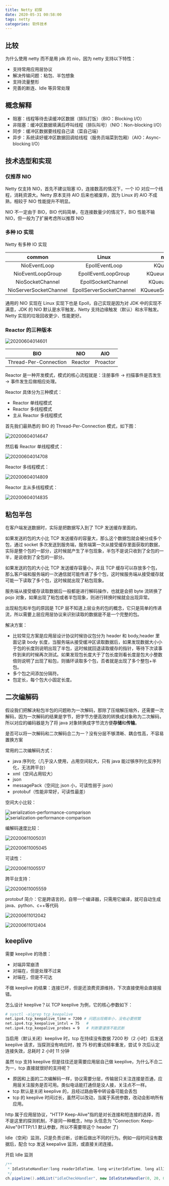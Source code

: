 ```yaml
---
title: Netty 初探
date: 2020-05-31 00:58:00
tags: netty
categories: 软件技术
---
```


## 比较

为什么使用 netty 而不是用 jdk 的 nio，因为 netty 支持以下特性：

- 支持常用应用层协议
- 解决传输问题：粘包、半包想象
- 支持流量整形
- 完善的断连、Idle 等异常处理

## 概念解释

- 阻塞：线程等待去读缓冲区数据（排队打饭）（BIO：Blocking I/O）
- 非阻塞：缓冲区数据填满后呼叫线程（排队叫号）（NIO：Non-blocking I/O）
- 同步：缓冲区数据要线程自己读（菜自己端）
- 异步：系统读好缓冲区数据回调给线程（服务员端菜到包厢）（AIO：Async-blocking I/O）

## 技术选型和实现

### 仅推荐 NIO

Netty 仅支持 NIO，首先不建议阻塞 IO，连接数高的情况下，一个 IO 对应一个线程，消耗资源大。Netty 原本支持 AIO 后来也被废弃，因为 Linux 的 AIO 不成熟，相较于 NIO 性能提升不明显。

NIO 不一定由于 BIO，BIO 代码简单，在连接数量少的情况下，BIO 性能不输 NIO，但一般为了扩展考虑所以推荐 NIO

### 多种 IO 实现

Netty 有多种 IO 实现

|         common         |          Linux           |         macOS/BSD         |
| :--------------------: | :----------------------: | :-----------------------: |
|      NioEventLoop      |      EpollEventLoop      |      KQueueEventLoop      |
|   NioEventLoopGroup    |   EpollEventLoopGroup    |   KQueueEventLoopGroup    |
|    NioSocketChannel    |    EpollSocketChannel    |    KQueueSocketChannel    |
| NioServerSocketChannel | EpollServerSocketChannel | KQueueServerSocketChannel |

通用的 NIO 实现在 Linux 实现下也是 Epoll，自己实现是因为对 JDK 中的实现不满意，JDK 的 NIO 默认是水平触发，Netty 支持边缘触发（默认）和水平触发。Netty 实现的垃圾回收更少、性能更好。

### Reactor 的三种版本

![20200604014601](https://gcore.jsdelivr.net/gh/Nayacco/cdn@master/blog/20200604014601.png)

|          BIO          |   NIO   |   AIO    |
| :-------------------: | :-----: | :------: |
| Thread-Per-Connection | Reactor | Proactor |

Reactor 是一种开发模式，模式的核心流程就是：注册事件 -> 扫描事件是否发生 -> 事件发生后做相应处理。

Reactor 具体分为三种模式：

- Reactor 单线程模式
- Reactor 多线程模式
- 主从 Reactor 多线程模式

首先我们最熟悉的 BIO 的 Thread-Per-Connection 模式，如下图：

![20200604014647](https://gcore.jsdelivr.net/gh/Nayacco/cdn@master/blog/20200604014647.png)

然后看 Reactor 单线程模式：

![20200604014708](https://gcore.jsdelivr.net/gh/Nayacco/cdn@master/blog/20200604014708.png)

Reactor 多线程模式：

![20200604014809](https://gcore.jsdelivr.net/gh/Nayacco/cdn@master/blog/20200604014809.png)

Reactor 主从多线程模式：

![20200604014835](https://gcore.jsdelivr.net/gh/Nayacco/cdn@master/blog/20200604014835.png)

## 粘包半包

在客户端发送数据时，实际是把数据写入到了 TCP 发送缓存里面的。

如果发送的包的大小比 TCP 发送缓存的容量大，那么这个数据包就会被分成多个包，通过 socket 多次发送到服务端，服务端第一次从接受缓存里面获取的数据，实际是整个包的一部分，这时候就产生了半包现象，半包不是说只收到了全包的一半，是说收到了全包的一部分。

如果发送的包的大小比 TCP 发送缓存容量小，并且 TCP 缓存可以存放多个包，那么客户端和服务端的一次通信就可能传递了多个包，这时候服务端从接受缓存就可能一下读取了多个包，这时候就出现了粘包现象。

服务端从接受缓存读取数据后一般都是进行解码操作，也就是会把 byte 流转换了 pojo 对象，如果出现了粘包或者半包现象，则进行转换时候就会出现异常。

出现粘包和半包的原因是 TCP 层不知道上层业务的包的概念，它只是简单的传递流，所以需要上层应用层协议来识别读取的数据是不是一个完整的包。

解决方案：

- 比较常见方案是应用层设计协议时候协议包分为 header 和 body,header 里面记录 body 长度，当服务端从接受缓冲区读取数据后，如果发现数据大小小于包的长度则说明出现了半包，这时候就回退读取缓存的指针，等待下次读事件到来的时候再次测试。如果发现包长度大于了包长度则看长度是包大小整数倍则说明了出现了粘包，则循环读取多个包，否者就是出现了多个整包+半包。
- 多个包之间添加分隔符。
- 包定长，每个包大小固定长度。

## 二次编解码

假设我们把解决粘包半包的问题称为一次解码，那除了压缩解压缩外，还需要一次解码，因为一次解码的结果是字节，把字节方便高效的转换成对象称为二次解码，所以对应的编码器是为了将 java 对象转换成字节流方便**存储**和**传输**。

是否可以将一次解码和二次解码合二为一？没有分层不够清晰、耦合性高，不容易置换方案

常用的二次编解码方式：

- java 序列化（几乎没人使用，占用空间较大，只有 java 能过够序列化反序列化，无法跨平台）
- xml（空间占用较大）
- json
- messagePack（空间比 json 小，可读性弱于 json）
- protobuf（性能非常好，可读性最差）

空间大小比较：

![serialization-performance-comparison](https://gcore.jsdelivr.net/gh/Nayacco/cdn@master/blog/20200611004734.png)
![serialization-performance-comparison](https://gcore.jsdelivr.net/gh/Nayacco/cdn@master/blog/20200611004748.png)

编解码速度比较：

![20200611005031](https://gcore.jsdelivr.net/gh/Nayacco/cdn@master/blog/20200611005031.png)

![20200611005045](https://gcore.jsdelivr.net/gh/Nayacco/cdn@master/blog/20200611005045.png)

可读性：

![20200611005517](https://gcore.jsdelivr.net/gh/Nayacco/cdn@master/blog/20200611005517.png)

跨平台支持：

![20200611005559](https://gcore.jsdelivr.net/gh/Nayacco/cdn@master/blog/20200611005559.png)

protobuf 简介：它是跨语言的，自带一个编译器，只需用它编译，就可自动生成 java、python、c++等代码

![20200611012042](https://gcore.jsdelivr.net/gh/Nayacco/cdn@master/blog/20200611012042.png)

![20200611012404](https://gcore.jsdelivr.net/gh/Nayacco/cdn@master/blog/20200611012404.png)

## keeplive

需要 keeplive 的场景：

- 对端异常崩溃
- 对端在，但是处理不过来
- 对端在，但是不可达

不做 keeplive 的结果：连接已坏，但是还浪费资源维持，下次直接使用会直接报错。

怎么设计 keeplive？以 TCP keeplive 为例，它的核心参数如下：

```bash
# sysctl -a|grep tcp_keepalive
net.ipv4.tcp_keepalive_time = 7200 # 问题出现概率小，没有必要频繁
net.ipv4.tcp_keepalive_intvl = 75   #
net.ipv4.tcp_keepalive_probes = 9   # 判断要谨慎不能武断
```

当启用（默认关闭）keeplive 时，tcp 在持续没有数据 7200 秒（2 小时）后发送 keeplive 请求，当探测没有响应时，按 75 秒的重试频率重发，尝试 9 次后认定连接失效，总耗时 2 小时 11 分钟

虽然 tcp 支持 keeplive 但是往往还是需要应用层自己做 keeplive，为什么不合二为一，tcp 直接就很好的支持呢？

- 原因和上面的二次编解码一样，协议需要分层，传输层只关注连接是否通，应用层关注服务是否可用。类似电话能打通但是没人接，关注点不一样。
- tcp 默认是关闭 keeplive 的，且经过路由等中转设备可能会丢包
- tcp 的 keeplive 时间过长，虽然可以改动，当属于系统参数，改动会影响所有应用。

http 属于应用层协议，"HTTP Keep-Alive"指的是对长连接和短连接的选择，而不是这里的探测机制，不是同一种概念，http 头信息为 "Connection: Keep-Alive"(HTTP/1.1 默认参数，所以不需要带这个 header 了)

Idle（空闲）监测，只是负责诊断，诊断后做出不同的行为。例如一段时间没有数据后，配合 tcp 发送 keepalive 监测，或直接关闭连接。

开启 Idle 监测

```java
/**
 * IdleStateHandler(long readerIdleTime, long writerIdleTime, long allIdleTime, TimeUnit unit)
 */
ch.pipeline().addList("idleCheckHandler", new IdleStateHandler(0, 20, 0, TimeUnit.SECONDS));
```

